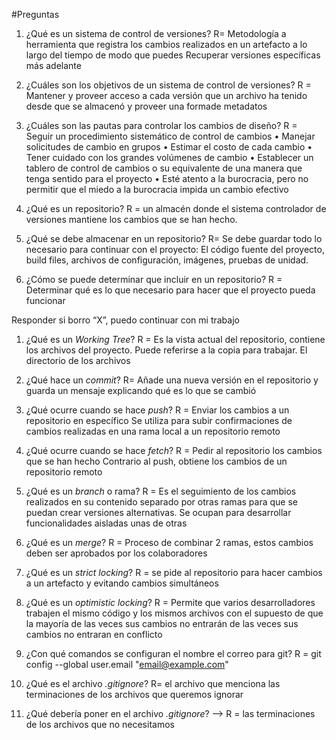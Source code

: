 #Preguntas
1. ¿Qué es un sistema de control de versiones?
R=  Metodología a herramienta que registra los cambios realizados en un artefacto a lo largo del tiempo de modo que puedes Recuperar versiones específicas más adelante

1. ¿Cuáles son los objetivos de un sistema de control de versiones?
 R =  Mantener y proveer acceso a cada versión que un archivo ha tenido desde que se almacenó y proveer una formade metadatos

1. ¿Cuáles son las pautas para controlar los cambios de diseño?
R =  Seguir un procedimiento sistemático de control de cambios
• Manejar solicitudes de cambio en grupos
• Estimar el costo de cada cambio
• Tener cuidado con los grandes volúmenes de cambio
• Establecer un tablero de control de cambios o su equivalente de una manera 
que tenga sentido para el proyecto
• Esté atento a la burocracia, pero no permitir que el miedo a la burocracia 
impida un cambio efectivo


1. 	 ¿Qué es un repositorio?
R = un almacén donde el sistema controlador de versiones mantiene los cambios que se han hecho.
	

1. 	¿Qué se debe almacenar en un repositorio?
R= 
 Se debe guardar todo lo necesario para continuar con el proyecto: 
El código fuente del proyecto, build files, archivos de configuración, imágenes, pruebas de unidad.

 1. ¿Cómo se puede determinar que incluir en un repositorio?
R = Determinar qué es lo que necesario para hacer que el proyecto pueda funcionar

Responder si borro “X”, puedo continuar con mi trabajo

1.  ¿Qué es un *Working Tree*?
R = Es la vista actual del repositorio, contiene los archivos del proyecto. Puede referirse a la copia para trabajar. El directorio de los archivos

1. ¿Qué hace un *commit*?
R= Añade una nueva versión en el repositorio y guarda un mensaje explicando qué es lo que se cambió

1. ¿Qué ocurre cuando se hace *push*?
R = Enviar los cambios a un repositorio en específico
Se utiliza para subir confirmaciones de cambios realizadas en una rama local a un repositorio remoto

1.  ¿Qué ocurre cuando se hace *fetch*?
R = Pedir al repositorio los cambios que se han hecho
Contrario al push, obtiene los cambios de un repositorio remoto

1.  ¿Qué es un *branch* o rama?
R = Es el seguimiento de los cambios realizados en su contenido separado por otras ramas para que se puedan crear versiones alternativas. Se ocupan para desarrollar funcionalidades aisladas unas de otras

1.  ¿Qué es un *merge*?
R = Proceso de combinar 2 ramas, estos cambios deben ser aprobados por los colaboradores

1.  ¿Qué es un *strict locking*?
R = se pide al repositorio para hacer cambios a un artefacto y evitando cambios simultáneos

1.  ¿Qué es un *optimistic locking*?
R = Permite que varios desarrolladores trabajen el mismo código y los mismos archivos con el supuesto de que la mayoría de las veces sus cambios no entrarán de las veces sus cambios no entraran en conflicto

1.  ¿Con qué comandos se configuran el nombre el correo para git?
R = git config --global user.email "email@example.com"


1.  ¿Qué es el archivo *.gitignore*?
R= el archivo que menciona las terminaciones de los archivos que queremos ignorar

1.  ¿Qué debería poner en el archivo *.gitignore*? -->
R = las terminaciones de los archivos que no necesitamos
